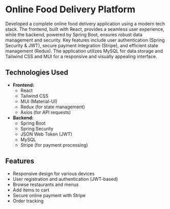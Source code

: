 # Online Food Delivery Platform

Developed a complete online food delivery application using a modern tech stack. The frontend, built with React, provides a seamless user experience, while the backend, powered by Spring Boot, ensures robust data management and security. Key features include user authentication (Spring Security & JWT), secure payment integration (Stripe), and efficient state management (Redux). The application utilizes MySQL for data storage and Tailwind CSS and MUI for a responsive and visually appealing interface.

## Technologies Used

-   **Frontend:**
    -   React
    -   Tailwind CSS
    -   MUI (Material-UI)
    -   Redux (for state management)
    -   Axios (for API requests)
-   **Backend:**
    -   Spring Boot
    -   Spring Security
    -   JSON Web Token (JWT)
    -   MySQL
    -   Stripe (for payment processing)

## Features

-   Responsive design for various devices
-   User registration and authentication (JWT-based)
-   Browse restaurants and menus
-   Add items to cart
-   Secure online payment with Stripe
-   Order tracking
